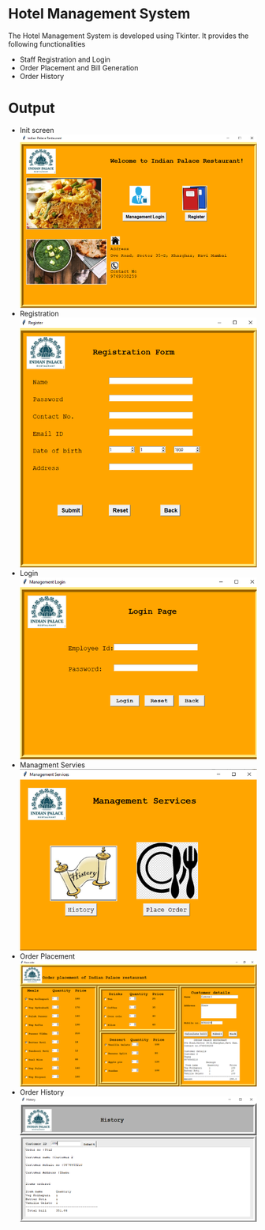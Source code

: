 # Hotel Management System

<p>The Hotel Management System is developed using Tkinter. It provides the following functionalities

- Staff Registration and Login
- Order Placement and Bill Generation
- Order History

# Output

- Init screen
  ![Init Image](img/md_img1.PNG)
  <br>
- Registration
  ![Image](img/md_registration.PNG)
  <br>
- Login
  ![Image](img/md_login.PNG)
  <br>
- Managment Servies
  ![Image](img/md_management_services.PNG)
  <br>
- Order Placement
  ![Image](img/md_place_order.PNG)
  <br>
- Order History
  ![Image](img/md_history.PNG)
  <br>
